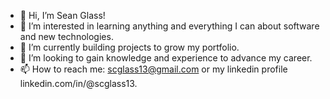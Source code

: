 - 👋 Hi, I’m Sean Glass!
- 👀 I’m interested in learning anything and everything I can about software and new technologies.
- 🌱 I’m currently building projects to grow my portfolio.
- 💞️ I’m looking to gain knowledge and experience to advance my career.
- 📫 How to reach me: scglass13@gmail.com or my linkedin profile linkedin.com/in/@scglass13.


